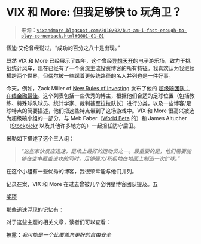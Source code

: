 <!--yml

类别：未分类

日期：2024-05-18 17:15:58

-->

# VIX 和 More: 但我足够快 to 玩角卫？

> 来源：[`vixandmore.blogspot.com/2010/02/but-am-i-fast-enough-to-play-cornerback.html#0001-01-01`](http://vixandmore.blogspot.com/2010/02/but-am-i-fast-enough-to-play-cornerback.html#0001-01-01)

伍迪·艾伦曾经说过，“成功的百分之八十是出现。”

既然 VIX 和 More 已经展示了四年，这个曾经[异想天开](http://vixandmore.blogspot.com/search/label/lighter%20side)的电子游乐场，致力于挑战统计风车，现在已经有了一个资深主流投资博客的所有特征。我喜欢认为我继续横跨两个世界，但偶尔被一些踩着更传统路径的名人并列也是一件好事。

今天，例如，Zack Miller of [New Rules of Investing](http://newrulesofinvesting.com/) 发布了他的 [超级碗团队：在线金融最佳](http://newrulesofinvesting.com/2010/02/08/superbowl-team-online-finances-best/)。这个列表包括一些优秀的博主，根据他们合适的足球位置（包括教练、特殊球队球员、统计学家、裁判甚至拉拉队长）进行分类，以及一些博客/足球特点的简要描述，他们把这些特点带到了这场游戏中。VIX 和 More 很高兴被选为超级碗小组的一部分，与 Meb Faber（[World Beta](http://www.mebanefaber.com/) 的）和 James Altucher（[Stockpickr](http://www.stockpickr.com/) 以及其他许多地方的）一起担任防守后卫。

米勒如下描述了这个三人组：

> *“这些家伙反应迅速，是场上最好的运动员之一。最重要的是，他们需要能够在空中覆盖进攻的同时，足够强大/积极地在地面上制造一次铲球。”*

在这个小组有一些优秀的博客，我很荣幸能与他们并列。

记录在案，VIX 和 More 在过去曾被几个全明星博客团队提及。五

[奖项](http://vixandmore.blogspot.com/search/label/awards)

那些迅速浮现的记忆有：

对于这些主题的相关文章，读者们可以查看：

披露：*我可能是一个比覆盖角更好的自由安全*
